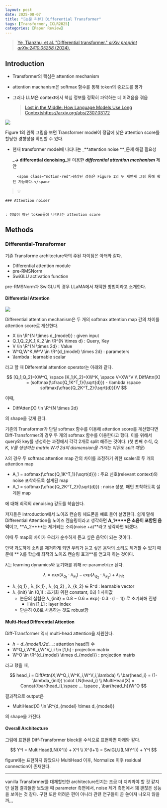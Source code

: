 ```yaml
---
layout: post
date: 2025-08-07
title: "[논문 리뷰] Differential Transformer"
tags: [Transformer, ICLR2025]
categories: [Paper Review]
---
```


> [Ye, Tianzhu, et al. "Differential transformer." ](https://arxiv.org/abs/2410.05258)[_arXiv preprint arXiv:2410.05258_](https://arxiv.org/abs/2410.05258)[ (2024).](https://arxiv.org/abs/2410.05258)



## Introduction

- Transformer의 핵심은 attention mechanism
- attention machanism은 softmax 함수를 통해 token의 중요도를 평가
- 그러나 LLM은 context에서 핵심 정보를 정확히 파악하는 데 어려움을 겪음

	> [Lost in the Middle: How Language Models Use Long Contextshttps://arxiv.org/abs/2307.03172](https://arxiv.org/abs/2307.03172)


![](https://prod-files-secure.s3.us-west-2.amazonaws.com/542b861c-36a8-4051-84e5-8804b6728dba/9083ea56-691a-4752-ae26-47f403431ac8/image.png?X-Amz-Algorithm=AWS4-HMAC-SHA256&X-Amz-Content-Sha256=UNSIGNED-PAYLOAD&X-Amz-Credential=ASIAZI2LB4666L7WZ2XN%2F20250821%2Fus-west-2%2Fs3%2Faws4_request&X-Amz-Date=20250821T110049Z&X-Amz-Expires=3600&X-Amz-Security-Token=IQoJb3JpZ2luX2VjEKL%2F%2F%2F%2F%2F%2F%2F%2F%2F%2FwEaCXVzLXdlc3QtMiJHMEUCIQDSfN5rcRBbJ18zmZIzUql1rTHLBQjcfC%2Fn8s5WLtL52QIgHXpWyXqOqzpJHez2jrkt5feLNQsJReO3lhfyJbbAb0sqiAQI6%2F%2F%2F%2F%2F%2F%2F%2F%2F%2F%2FARAAGgw2Mzc0MjMxODM4MDUiDBJbq9vZcKWmfyjukCrcA70OdBpQ2Z40kut%2FChilthVMvRl219x5o5d7Z4TslRDMjrD%2Fveoh15sy%2FJgBP0aKIGL%2B5STimaVDW5XCtvn3wJk2IX4DLad6U2ETLSiJoFV5CdOs7UiD7qmVEYfT8bGrj%2BxDXG7ej1QETt3H3YdoIFrjEz00A06%2Bf%2BU%2BQ5QI%2BC41A7SuzYYyHVUCGGD%2Bj2TGMhxyfkLmw9tX3PPjv%2BS5kr4vZLdPBcHmvBolgldXD2dTdo3emfXQnl9EalfmQ5kMX53OhSQK7i%2BUBHE5snNnvGyE0DSj1uPaILI6Sp5%2FvwfFJjlQhJshdoiAVUWyYB2Yg1OcZSARGdVxlcwNb%2B0MjLhbiY7Ov3XYcx%2BZZkQ2WIMQcM20hCjSbVJ8ditEpfgjxQqDWTp7D85T7GsLPLkaXHWfpG8eIwol2mr%2FL8%2FyVdIOs6CLhnwBUg0vYmOSNQB0pdtumfXfUGMKM0M5MbgKY%2FM0YQ3dAXaONwT3HBj4raJchcl0ERmkC1Fq39W3FCYq1Ze%2ByrFo1jCc%2Bkr%2B2%2F%2BntD3qdWTl61EXujvCokBKH24Kdyb45UgiRuMC8g95dsfkYrd9VSW8JgvNi%2B4BWY8CWQKOmAUXFJ8z0kRUUoHltktWcP%2FdGemPfIkRm9QZMKzjm8UGOqUBw4iA4lS6sPr9Cmx6UK0mtexE%2B7gynj%2BqQ6hF5zXwdbRXeDm9w2U0R9%2FcjPF89tx90cphIPUf9nYmKaUenP5%2FjSGvUMRDoPYzVo5uuZl%2BkZK9vBX6etYK5FSNf71CasRrXPMMw5MAmNWOcrsBL%2FesuKG1vWysk%2FAuDSicgix6QN6CbvodSwjluUQK4znjgCxTuDiYNlynYxXyfSwb1kW8asL1iJqz&X-Amz-Signature=852be107845e58a15e3f547b3783ab489e9afee5e3d05106c69844f5bfe31b41&X-Amz-SignedHeaders=host&x-amz-checksum-mode=ENABLED&x-id=GetObject)


Figure 1의 왼쪽 그림을 보면 Transformer model이 정답에 낮은 attention score를 할당한 경향성을 확인할 수 있다.

- 현재 transformer model에 나타나는 _**attention noise **_문제 해결 필요성

	_**→ differential denoising**_을 이용한 _**differential attention mechanism**_ 제안


		<span class="notion-red">향상된 성능은 Figure 1의 두 세번째 그림 통해 확인 가능하다.</span>


> 💡 


	### Attention noise?


	: 정답이 아닌 token들에 나타나는 attention score



## Methods



### Differential-Transformer


기존 Transforme architecture와의 주된 차이점은 아래와 같다.

- Differential attention module
- pre-RMSNorm
- SwiGLU activation function

pre-RMSNorm과 SwiGLU의 경우 LLaMA에서 채택한 방법이라고 소개한다.



#### Differential Attention


![](https://prod-files-secure.s3.us-west-2.amazonaws.com/542b861c-36a8-4051-84e5-8804b6728dba/116d70b2-1963-4810-9167-f4c7d8a06e8f/image.png?X-Amz-Algorithm=AWS4-HMAC-SHA256&X-Amz-Content-Sha256=UNSIGNED-PAYLOAD&X-Amz-Credential=ASIAZI2LB4666L7WZ2XN%2F20250821%2Fus-west-2%2Fs3%2Faws4_request&X-Amz-Date=20250821T110049Z&X-Amz-Expires=3600&X-Amz-Security-Token=IQoJb3JpZ2luX2VjEKL%2F%2F%2F%2F%2F%2F%2F%2F%2F%2FwEaCXVzLXdlc3QtMiJHMEUCIQDSfN5rcRBbJ18zmZIzUql1rTHLBQjcfC%2Fn8s5WLtL52QIgHXpWyXqOqzpJHez2jrkt5feLNQsJReO3lhfyJbbAb0sqiAQI6%2F%2F%2F%2F%2F%2F%2F%2F%2F%2F%2FARAAGgw2Mzc0MjMxODM4MDUiDBJbq9vZcKWmfyjukCrcA70OdBpQ2Z40kut%2FChilthVMvRl219x5o5d7Z4TslRDMjrD%2Fveoh15sy%2FJgBP0aKIGL%2B5STimaVDW5XCtvn3wJk2IX4DLad6U2ETLSiJoFV5CdOs7UiD7qmVEYfT8bGrj%2BxDXG7ej1QETt3H3YdoIFrjEz00A06%2Bf%2BU%2BQ5QI%2BC41A7SuzYYyHVUCGGD%2Bj2TGMhxyfkLmw9tX3PPjv%2BS5kr4vZLdPBcHmvBolgldXD2dTdo3emfXQnl9EalfmQ5kMX53OhSQK7i%2BUBHE5snNnvGyE0DSj1uPaILI6Sp5%2FvwfFJjlQhJshdoiAVUWyYB2Yg1OcZSARGdVxlcwNb%2B0MjLhbiY7Ov3XYcx%2BZZkQ2WIMQcM20hCjSbVJ8ditEpfgjxQqDWTp7D85T7GsLPLkaXHWfpG8eIwol2mr%2FL8%2FyVdIOs6CLhnwBUg0vYmOSNQB0pdtumfXfUGMKM0M5MbgKY%2FM0YQ3dAXaONwT3HBj4raJchcl0ERmkC1Fq39W3FCYq1Ze%2ByrFo1jCc%2Bkr%2B2%2F%2BntD3qdWTl61EXujvCokBKH24Kdyb45UgiRuMC8g95dsfkYrd9VSW8JgvNi%2B4BWY8CWQKOmAUXFJ8z0kRUUoHltktWcP%2FdGemPfIkRm9QZMKzjm8UGOqUBw4iA4lS6sPr9Cmx6UK0mtexE%2B7gynj%2BqQ6hF5zXwdbRXeDm9w2U0R9%2FcjPF89tx90cphIPUf9nYmKaUenP5%2FjSGvUMRDoPYzVo5uuZl%2BkZK9vBX6etYK5FSNf71CasRrXPMMw5MAmNWOcrsBL%2FesuKG1vWysk%2FAuDSicgix6QN6CbvodSwjluUQK4znjgCxTuDiYNlynYxXyfSwb1kW8asL1iJqz&X-Amz-Signature=d5d585c6d02dfdda9e5a3708df1034a91207a6cde7ca5bfbaf4416d21bc57827&X-Amz-SignedHeaders=host&x-amz-checksum-mode=ENABLED&x-id=GetObject)


Differential attention mechanism은 두 개의 softmax attention map 간의 차이를 attention score로 계산한다.

- X \in \R^{N \times d\_{model}} : given input
- Q\_1,Q\_2,K\_1,K\_2 \in \R^{N \times d} : Query, Key
- V \in \R^{N \times 2d} : Value
- W^Q,W^K,W^V \in \R^{d\_{model} \times 2d} : parameters
- \lambda : learnable scalar

라고 할 때 Differential attention operator는 아래와 같다.


$$
[Q_1;Q_2]=XW^Q, \space [K_1;K_2]=XW^K, \space V=XW^V \\
DiffAttn(X) = (softmax(\cfrac{Q_1K^T_1}{\sqrt{d}}) - \lambda \space softmax(\cfrac{Q_2K^T_2}{\sqrt{d}}))V
$$


이때,

- DiffAtten(X) \in \R^{N \times 2d}

의 shape을 갖게 된다.


기존의 Transformer가 단일 softmax 함수를 이용해 attention score를 계산했다면 Diff-Transformer의 경우 두 개의 softmax 함수를 이용한다고 했다. 이를 위해서 query와 key를 생성하는 과정에서 각각 2개로 split 해주는 것이다. <span class="notion-red">(첫 번째 수식, </span><span class="notion-red">_Q, K, V를 생성하는 matrix W가 2d의 dismension을 가지는 이유도 split 때문_</span><span class="notion-red">)</span>


 λ의 경우 두 softmax attention map 간의 차이를 조정하기 위한 scaler로 두 개의 attention map

- A\_1 = softmax(\cfrac{Q\_1K^T\_1}{\sqrt{d}}) : 주요 신호(relevant context)와 noise 포착하도록 설계된 map
- A\_1 = softmax(\cfrac{Q\_2K^T\_2}{\sqrt{d}}) : noise 성분, 패턴 포착하도록 설계된 map 

에 대해 최적의 denoising 강도를 학습한다.


저자들은 introduction에서 노이즈 캔슬링 헤드폰을 예로 들어 설명한다. 쉽게 말해 Differential Attention을 노이즈 캔슬링이라고 생각하면 **A\_1****은 소음이 포함된 음악**이고, **A\_2****는 제거되는 소리(noise +a)**라고 생각하면 되겠다. 


이때 두 map의 차이가 우리가 순수하게 듣고 싶은 음악이 되는 것이다. 


만약 과도하게 소리를 제거하게 되면 우리가 듣고 싶은 음악의 소리도 제거할 수 있기 때문에 ** λ를 학습해 최적의 노이즈 캔슬링 효과**를 얻고자 하는 것이다.


λ는 learning dynamics와 동기화를 위해 re-parametrize 된다.


$$
\lambda = exp(\lambda_{q_1} \cdot \lambda_{k_1}) - exp(\lambda_{q_2} \cdot \lambda_{k_2}) + \lambda_{init}
$$

- λ\_{q\_1} , λ\_{k\_1} , λ\_{q\_2} , λ\_{k\_2} ∈ R^d : learnable vector
- λ\_{init} \in (0,1) : 초기화 위한 constant, 0과 1 사이값
	- 논문의 실험은 λ\_{init} = 0.8 − 0.6 × exp(−0.3 · (l − 1)) 로 초기화해 진행
		- l \in [1,L] : layer index
	- 단순히 0.8로 사용하는 것도 robust함


#### **Multi-Head Differential Attention**


Diff-Transformer 역시 multi-head attention을 지원한다.

- _h = d\_{model}/2d__ _: attention head의 수
- W^Q\_i,W^K\_i,W^V\_i,i \in [1,h] : projection matrix
- W^O \in \R^{d\_{model} \times d\_{model}} : projection matrix

라고 했을 때,


$$
head_i = DiffAttn(X;W^Q_i,W^K_i,W^V_i,\lambda) \\
\bar{head_i} = (1-\lambda_{init}) \cdot LN(head_i) \\
MultiHead(X) = Concat(\bar{head_i},\space ... \space , \bar{head_h})W^O
$$


결과적으로 output은

- MultiHead(X) \in \R^{d\_{model} \times d\_{model}}

의 shape을 가진다.



#### Overall Architecture


그림에 표현된 Diff-Transformer block을 수식으로 표현하면 아래와 같다.


$$
Y^l = MultiHead(LN(X^l)) + X^l \\
X^{l+1} = SwiGLU(LN(Y^l)) + Y^l
$$


figure에는 표현하지 않았으나 MultiHead 이후, Normalize 이후 residual connection이 존재한다.


---


vanilla Transformer를 대체할만한 architecture인지는 조금 더 지켜봐야 할 것 같지만 실험 결과들만 보았을 때 parameter 측면에서, noise 제거 측면에서 꽤 괜찮은 성능을 보이는 것 같다. 구현 또한 어려운 편이 아니라 관련 연구들이 곧 쏟아져 나오지 않을까,,,

